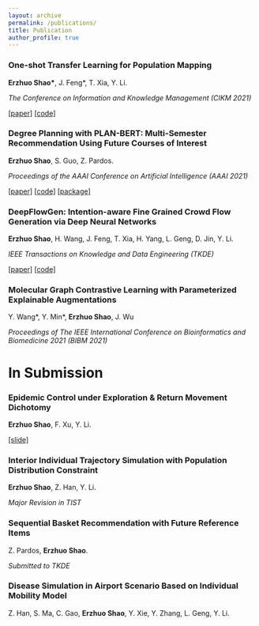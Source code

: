 ```yaml
---
layout: archive
permalink: /publications/
title: Publication
author_profile: true
---
```


### One-shot Transfer Learning for Population Mapping

**Erzhuo Shao\***, J. Feng\*, T. Xia, Y. Li.

*The Conference on Information and Knowledge Management (CIKM 2021)*

[[paper]](https://arxiv.org/abs/2108.06228) [[code]](https://github.com/erzhuoshao/PSRNet-CIKM)



### Degree Planning with PLAN-BERT: Multi-Semester Recommendation Using Future Courses of Interest

**Erzhuo Shao**, S. Guo, Z. Pardos.

*Proceedings of the AAAI Conference on Artificial Intelligence (AAAI 2021)*

[[paper]](https://ojs.aaai.org/index.php/AAAI/article/view/17751) [[code]](https://github.com/CAHLR/plan-bert-aaai) [[package]](https://pypi.org/project/PLANBERT/)



### DeepFlowGen: Intention-aware Fine Grained Crowd Flow Generation via Deep Neural Networks

**Erzhuo Shao**, H. Wang, J. Feng, T. Xia, H. Yang, L. Geng, D. Jin, Y. Li.

*IEEE Transactions on Knowledge and Data Engineering (TKDE)*

[[paper]](https://ieeexplore.ieee.org/document/9416248) [[code]](https://github.com/erzhuoshao/DeepFlowGen)



### Molecular Graph Contrastive Learning with Parameterized Explainable Augmentations

Y. Wang\*, Y. Min\*, **Erzhuo Shao**, J. Wu

*Proceedings of The IEEE International Conference on Bioinformatics and Biomedicine 2021 (BIBM 2021)*



# In Submission

### Epidemic Control under Exploration & Return Movement Dichotomy

**Erzhuo Shao**, F. Xu, Y. Li.

[[slide]](https://erzhuoshao.github.io/files/epidemic.pdf)



### Interior Individual Trajectory Simulation with Population Distribution Constraint

**Erzhuo Shao**, Z. Han, Y. Li.

*Major Revision in TIST*



### Sequential Basket Recommendation with Future Reference Items

Z. Pardos, **Erzhuo Shao**.

*Submitted to TKDE*



### Disease Simulation in Airport Scenario Based on Individual Mobility Model

Z. Han, S. Ma, C. Gao, **Erzhuo Shao**, Y. Xie, Y. Zhang, L. Geng, Y. Li.

